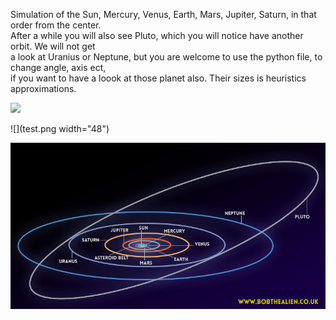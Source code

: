 Simulation of the Sun, Mercury, Venus, Earth, Mars, Jupiter, Saturn, in that order from the center.  
After a while you will also see Pluto, which you will notice have another orbit. We will not get  
a look at Uranius or Neptune, but you are welcome to use the python file, to change angle, axis ect,  
if you want to have a loook at those planet also.
Their sizes is heuristics approximations.


![](Solar.gif)


![](test.png width="48")  

![](planetaryorbits.png)
